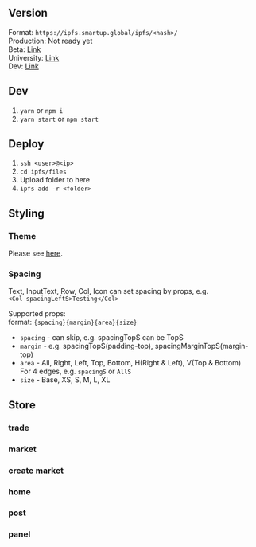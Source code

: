 ## Version
Format: `https://ipfs.smartup.global/ipfs/<hash>/`  
Production: Not ready yet  
Beta: [Link](https://ipfs.smartup.global/ipfs/QmXR4x6snQ9EME6SNLNMcGmTje4sYzMeJb7xRHTHB1Jiqi/#/)  
University: [Link](https://ipfs.smartup.global/ipfs/QmViQ3WYh6MbRpFvUepAzxXHRKaPv5B32NHBTDp8Bspk5s)  
Dev: [Link](http://ipfs.smartup.global/ipfs/QmcTgh3v97H16PTsjkEmj4rvSrKj61MSw5TCsToLWpvtni/#/)

## Dev
1. `yarn` or `npm i`   
2. `yarn start` or `npm start`   

## Deploy
1. `ssh <user>@<ip>`
2. `cd ipfs/files`
3. Upload folder to here
4. `ipfs add -r <folder>`

## Styling
### Theme
Please see [here](https://github.com/smartupdev/smartup-dapp-ui/blob/master/src/theme.js).

### Spacing
Text, InputText, Row, Col, Icon can set spacing by props, e.g.   
`<Col spacingLeftS>Testing</Col>`

Supported props:    
format: `{spacing}{margin}{area}{size}`
* `spacing` - can skip, e.g. spacingTopS can be TopS
* `margin` - e.g. spacingTopS(padding-top), spacingMarginTopS(margin-top)
* `area` - All, Right, Left, Top, Bottom, H(Right & Left), V(Top & Bottom)   
For 4 edges, e.g. `spacingS` or `AllS`
* `size` - Base, XS, S, M, L, XL

## Store
### trade

### market

### create market

### home

### post

### panel